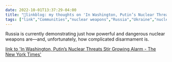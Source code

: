 ```yaml
---
date: 2022-10-01T13:37:29-04:00
title: "🔗linkblog: my thoughts on 'In Washington, Putin’s Nuclear Threats Stir Growing Alarm - The New York Times'"
tags: ["link","Communities","nuclear weapons","Russia","Ukraine","nuclear disarmament"]
---
```

Russia is currently demonstrating just how powerful and dangerous nuclear weapons are—and, unfortunately, how complicated disarmament is.
 

[link to 'In Washington, Putin’s Nuclear Threats Stir Growing Alarm - The New York Times'](https://www.nytimes.com/2022/10/01/world/europe/washington-putin-nuclear-threats.html)
